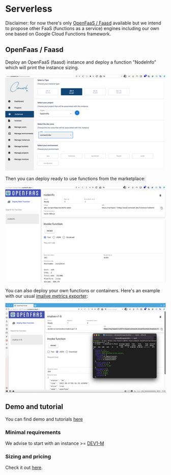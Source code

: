 # Serverless

Disclaimer: for now there's only [OpenFaaS / Faasd](https://www.openfaas.com/blog/introducing-faasd/) available but we intend to propose other FaaS (functions as a service) engines including our own one based on Google Cloud Functions framework.

## OpenFaas / Faasd

Deploy an OpenFaaS (faasd) instance and deploy a function "NodeInfo" which will print the instance sizing.

![faasd_provision](./img/faasd_provision.png)

Then you can deploy ready to use functions from the marketplace:

![faasd_gui](./img/faasd_gui.png)

You can also deploy your own functions or containers. Here's an example with our usual [imalive metrics exporter](./tutorials/imalive.md):

![faasd_imalive](./img/faasd_imalive.png)

## Demo and tutorial

You can find demo and tutorials [here](./tutorials/faasd.md)

### Minimal requirements

We advise to start with an instance >= [DEV1-M](./sizing_pricing.md)

### Sizing and pricing

Check it out [here](./sizing_pricing.md).
